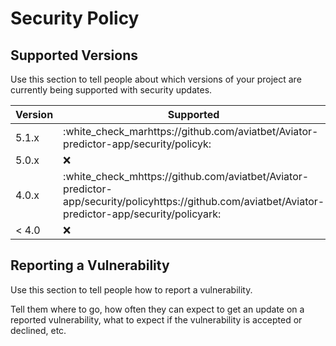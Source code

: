 # Security Policy

## Supported Versions

Use this section to tell people about which versions of your project are
currently being supported with security updates.

| Version | Supported          |
| ------- | ------------------ |
| 5.1.x   | :white_check_marhttps://github.com/aviatbet/Aviator-predictor-app/security/policyk: |
| 5.0.x   | :x:                |
| 4.0.x   | :white_check_mhttps://github.com/aviatbet/Aviator-predictor-app/security/policyhttps://github.com/aviatbet/Aviator-predictor-app/security/policyark: |
| < 4.0   | :x:                |

## Reporting a Vulnerability

Use this section to tell people how to report a vulnerability.

Tell them where to go, how often they can expect to get an update on a
reported vulnerability, what to expect if the vulnerability is accepted or
declined, etc.
